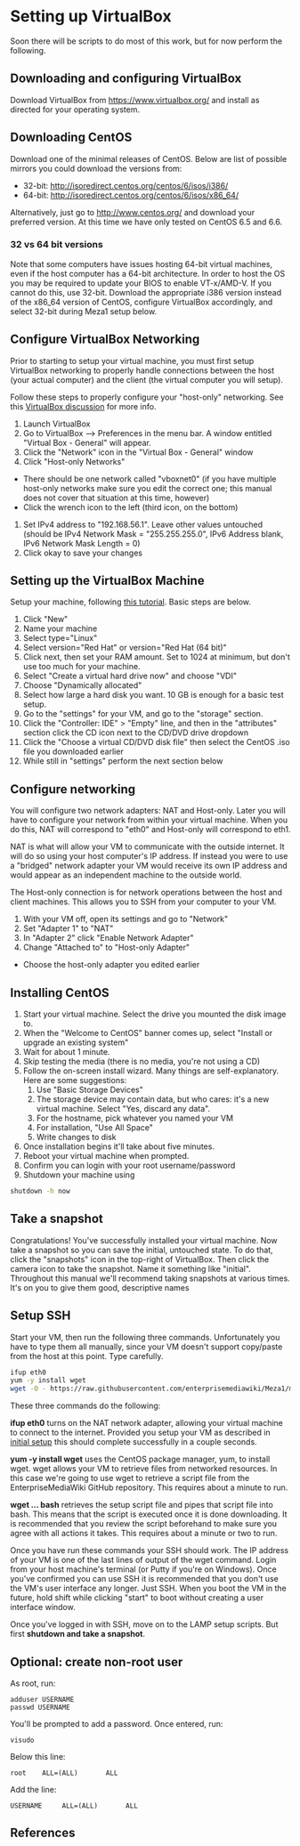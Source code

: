 # Setting up VirtualBox

Soon there will be scripts to do most of this work, but for now perform the following.

## Downloading and configuring VirtualBox
Download VirtualBox from https://www.virtualbox.org/ and install as directed for your operating system.

## Downloading CentOS
Download one of the minimal releases of CentOS. Below are list of possible mirrors you could download the versions from:

* 32-bit: http://isoredirect.centos.org/centos/6/isos/i386/
* 64-bit: http://isoredirect.centos.org/centos/6/isos/x86_64/

Alternatively, just go to http://www.centos.org/ and download your preferred version. At this time we have only tested on CentOS 6.5 and 6.6.

### 32 vs 64 bit versions
Note that some computers have issues hosting 64-bit virtual machines, even if the host computer has a 64-bit architecture. In order to host the OS you may be required to update your BIOS to enable VT-x/AMD-V. If you cannot do this, use 32-bit. Download the appropriate i386 version instead of the x86_64 version of CentOS, configure VirtualBox accordingly, and select 32-bit during Meza1 setup below.

## Configure VirtualBox Networking
Prior to starting to setup your virtual machine, you must first setup VirtualBox networking to properly handle connections between the host (your actual computer) and the client (the virtual computer you will setup).

Follow these steps to properly configure your "host-only" networking. See this [VirtualBox discussion] for more info.

1. Launch VirtualBox
1. Go to VirtualBox --> Preferences in the menu bar. A window entitled "Virtual Box - General" will appear.
1. Click the "Network" icon in the "Virtual Box - General" window
1. Click "Host-only Networks"
  * There should be one network called "vboxnet0" (if you have multiple host-only networks make sure you edit the correct one; this manual does not cover that situation at this time, however)
  * Click the wrench icon to the left (third icon, on the bottom)
1. Set IPv4 address to "192.168.56.1". Leave other values untouched (should be IPv4 Network Mask = "255.255.255.0", IPv6 Address blank, IPv6 Network Mask Length = 0)
1. Click okay to save your changes

## Setting up the VirtualBox Machine
Setup your machine, following [this tutorial](https://extr3metech.wordpress.com/2012/10/25/centos-6-3-installation-in-virtual-box-with-screenshots/). Basic steps are below.

1. Click "New"
1. Name your machine
1. Select type="Linux"
1. Select version="Red Hat" or version="Red Hat (64 bit)"
1. Click next, then set your RAM amount. Set to 1024 at minimum, but don't use too much for your machine.
1. Select "Create a virtual hard drive now" and choose "VDI"
1. Choose "Dynamically allocated"
1. Select how large a hard disk you want. 10 GB is enough for a basic test setup.
1. Go to the "settings" for your VM, and go to the "storage" section.
  1. Click the "Controller: IDE" > "Empty" line, and then in the "attributes" section click the CD icon next to the CD/DVD drive dropdown
  1. Click the "Choose a virtual CD/DVD disk file" then select the CentOS .iso file you downloaded earlier
  1. While still in "settings" perform the next section below

## Configure networking
You will configure two network adapters: NAT and Host-only. Later you will have to configure your network from within your virtual machine. When you do this, NAT will correspond to "eth0" and Host-only will correspond to eth1. 

NAT is what will allow your VM to communicate with the outside internet. It will do so using your host computer's IP address. If instead you were to use a "bridged" network adapter your VM would receive its own IP address and would appear as an independent machine to the outside world.

The Host-only connection is for network operations between the host and client machines. This allows you to SSH from your computer to your VM.

1. With your VM off, open its settings and go to "Network"
1. Set "Adapter 1" to "NAT"
1. In "Adapter 2" click "Enable Network Adapter"
1. Change "Attached to" to "Host-only Adapter"
  * Choose the host-only adapter you edited earlier

## Installing CentOS
1. Start your virtual machine. Select the drive you mounted the disk image to.
1. When the "Welcome to CentOS" banner comes up, select "Install or upgrade an existing system"
1. Wait for about 1 minute.
1. Skip testing the media (there is no media, you're not using a CD)
1. Follow the on-screen install wizard. Many things are self-explanatory. Here are some suggestions:
	1. Use "Basic Storage Devices"
	1. The storage device may contain data, but who cares: it's a new virtual machine. Select "Yes, discard any data".
	1. For the hostname, pick whatever you named your VM
	1. For installation, "Use All Space"
	1. Write changes to disk
1. Once installation begins it'll take about five minutes.
1. Reboot your virtual machine when prompted.
1. Confirm you can login with your root username/password
1. Shutdown your machine using 
```bash
shutdown -h now
```

## Take a snapshot

Congratulations! You've successfully installed your virtual machine. Now take a snapshot so you can save the initial, untouched state. To do that, click the "snapshots" icon in the top-right of VirtualBox. Then click the camera icon to take the snapshot. Name it something like "initial". Throughout this manual we'll recommend taking snapshots at various times. It's on you to give them good, descriptive names

## Setup SSH

Start your VM, then run the following three commands. Unfortunately you have to type them all manually, since your VM doesn't support copy/paste from the host at this point. Type carefully.

```bash
ifup eth0
yum -y install wget
wget -O - https://raw.githubusercontent.com/enterprisemediawiki/Meza1/master/setup.sh | bash
```

These three commands do the following:

**ifup eth0** turns on the NAT network adapter, allowing your virtual machine to connect to the internet. Provided you setup your VM as described in [initial setup](manual/1.0-SettingUpVirtualBox.md) this should complete successfully in a couple seconds.

**yum -y install wget** uses the CentOS package manager, yum, to install wget. wget allows your VM to retrieve files from networked resources. In this case we're going to use wget to retrieve a script file from the EnterpriseMediaWiki GitHub repository. This requires about a minute to run.

**wget ... bash** retrieves the setup script file and pipes that script file into bash. This means that the script is executed once it is done downloading. It is recommended that you review the script beforehand to make sure you agree with all actions it takes. This requires about a minute or two to run.

Once you have run these commands your SSH should work. The IP address of your VM is one of the last lines of output of the wget command. Login from your host machine's terminal (or Putty if you're on Windows). Once you've confirmed you can use SSH it is recommended that you don't use the VM's user interface any longer. Just SSH. When you boot the VM in the future, hold shift while clicking "start" to boot without creating a user interface window.

Once you've logged in with SSH, move on to the LAMP setup scripts. But first **shutdown and take a snapshot**.

## Optional: create non-root user

As root, run:

```
adduser USERNAME
passwd USERNAME
```

You'll be prompted to add a password. Once entered, run:

```
visudo
```

Below this line:

```
root    ALL=(ALL)       ALL
```

Add the line:

```
USERNAME     ALL=(ALL)       ALL
```

## References
[VirtualBox discussion]: https://forums.virtualbox.org/viewtopic.php?f=8&t=34396